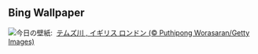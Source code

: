 ## Bing Wallpaper
![](https://www.bing.com/th?id=OHR.ThamesLondon_JA-JP6657553394_UHD.jpg&w=1000)今日の壁紙: &nbsp;[テムズ川 , イギリス ロンドン (© Puthipong Worasaran/Getty Images)](https://www.bing.com/th?id=OHR.ThamesLondon_JA-JP6657553394_UHD.jpg)
<br><br/>
